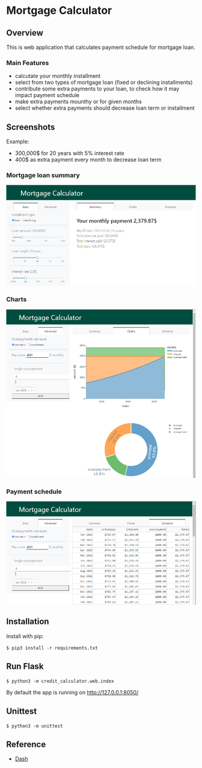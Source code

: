 # Mortgage Calculator

## Overview
This is web application that calculates payment schedule for mortgage loan.
### Main Features
- calcutate your monthly installment
- select from two types of mortgage loan (fixed or declining installments)
- contribute some extra payments to your loan, to check how it may impact payment schedule
- make extra payments mounthy or for given months
- select whether extra payments should decrease loan term or installment
## Screenshots
Example:
- 300,000$ for 20 years with 5% interest rate
- 400$ as extra payment every month to decrease loan term
### Mortgage loan summary
![Screenshot](/screenshots/summary.PNG?raw=true "Mortgage loan summary")
### Charts
![Screenshot](/screenshots/charts.PNG?raw=true "Charts")
### Payment schedule
![Screenshot](/screenshots/schedule.PNG?raw=true "Payment schedule")
## Installation
Install with pip:

```
$ pip3 install -r requirements.txt
```
## Run Flask
```
$ python3 -m credit_calculator.web.index
```
By default the app is running on http://127.0.0.1:8050/
## Unittest
```
$ python3 -m unittest
```
## Reference
- [Dash](https://dash.plotly.com/)
